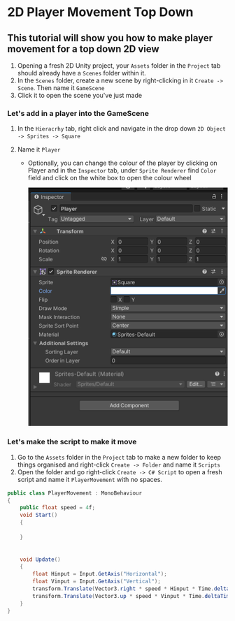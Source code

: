 # 2D Player Movement Top Down
## This tutorial will show you how to make player movement for a top down 2D view
1. Opening a fresh 2D Unity project, your `Assets` folder in the `Project` tab should already have a `Scenes` folder within it.
2. In the `Scenes` folder, create a new scene  by right-clicking in it `Create -> Scene`. Then name it `GameScene` 
3. Click it to open the scene you've just made
### Let's add in a player into the GameScene
1. In the `Hieracrhy` tab, right click and navigate in the drop down `2D Object -> Sprites -> Square`
2. Name it `Player`

    - Optionally, you can change the colour of the player by clicking on Player and in the `Inspector` tab, under `Sprite Renderer` find `Color` field and click on the white box to open the colour wheel
     
        ![alt text](<Player Inspector.PNG>)
### Let's make the script to make it move
1. Go to the `Assets` folder in the `Project` tab to make a new folder to keep things organised and right-click `Create -> Folder` and name it `Scripts`
2. Open the folder and go right-click `Create -> C# Script` to open a fresh script and name it `PlayerMovement` with no spaces.

```c#
public class PlayerMovement : MonoBehaviour
{
    public float speed = 4f; 
    void Start()
    {
        
    }

    
    void Update()
    {
        float Hinput = Input.GetAxis("Horizontal");
        float Vinput = Input.GetAxis("Vertical");
        transform.Translate(Vector3.right * speed * Hinput * Time.deltaTime);
        transform.Translate(Vector3.up * speed * Vinput * Time.deltaTime);
    }
}
```
